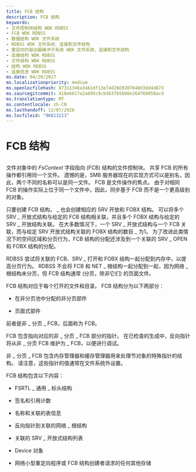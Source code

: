 ```yaml
---
title: FCB 结构
description: FCB 结构
keywords:
- 文件控制块结构 WDK RDBSS
- FCB WDK RDBSS
- 数据结构 WDK 文件系统
- RDBSS WDK 文件系统、连接和文件结构
- 重定向的驱动器缓冲子系统 WDK 文件系统、连接和文件结构
- 连接结构 WDK RDBSS
- 文件结构 WDK RDBSS
- 结构 WDK RDBSS
- 连接信息 WDK RDBSS
ms.date: 04/20/2017
ms.localizationpriority: medium
ms.openlocfilehash: 87311346a3461df13e74d2669207640d3dd4d873
ms.sourcegitcommit: 418e6617e2a695c9cb4b37b5b60e264760858acd
ms.translationtype: MT
ms.contentlocale: zh-CN
ms.lasthandoff: 12/07/2020
ms.locfileid: "96813213"
---
```

# <a name="the-fcb-structure"></a>FCB 结构


## <span id="ddk_the_fcb_structure_if"></span><span id="DDK_THE_FCB_STRUCTURE_IF"></span>


文件对象中的 *FsContext* 字段指向 (FCB) 结构的文件控制块。 共享 FCB 的所有操作都引用同一个文件。 遗憾的是，SMB 服务器现在的实现方式可以是别名，因此，两个不同的名称可以是同一文件。 FCB 是文件操作的焦点。 由于对相同 FCB 的操作实际上位于同一个文件中，因此，同步基于 FCB 而不是一个更高级别的对象。

只要创建 FCB 结构， \_ 也会创建相应的 SRV 开放和 FOBX 结构。 可以将多个 SRV \_ 开放式结构与给定的 FCB 结构相关联，并且多个 FOBX 结构与给定的 SRV \_ 开放结构关联。 在大多数情况下，一个 SRV \_ 开放式结构与一个 FCB 关联，而与给定 SRV 开放式结构关联的 FOBX 结构的数目 \_ 为1。 为了改进此类情况下的空间区域和分页行为，FCB 结构的分配还涉及到一个关联的 SRV \_ OPEN 和 FOBX 结构的分配。

RDBSS 尝试将关联的 FCB、SRV \_ 打开和 FOBX 结构一起分配到内存中，以提高分页行为。 RDBSS 不会将 FCB 和 NET \_ 根结构一起分配到一起，因为网络 \_ 根结构未分页，但 FCB 结构通常 (分页，除非它们) 的页面文件。

FCB 结构对应于每个打开的文件和目录。 FCB 结构分为以下两部分：

-   在非分页池中分配的非分页部件

-   页面式部件

前者是非 \_ 分页 \_ FCB，后面称为 FCB。

FCB 包含指向对应的非 \_ 分页 \_ FCB 部分的指针。 在已检查的生成中，反向指针将从非 \_ 分页 FCB 维护为 \_ FCB，以便进行调试。

非 \_ 分页 \_ FCB 包含内存管理器和缓存管理器用来处理节对象的特殊指针的结构。 请注意，这些指针的值通常在文件系统外设置。

FCB 结构包含以下内容：

-   FSRTL \_ 通用 \_ 标头结构

-   签名和引用计数

-   名称和关联的表信息

-   反向指针到关联的网络 \_ 根结构

-   关联的 SRV \_ 开放式结构列表

-   Device 对象

-   网络小型重定向程序或 FCB 结构创建者请求的任何其他存储

 

 





